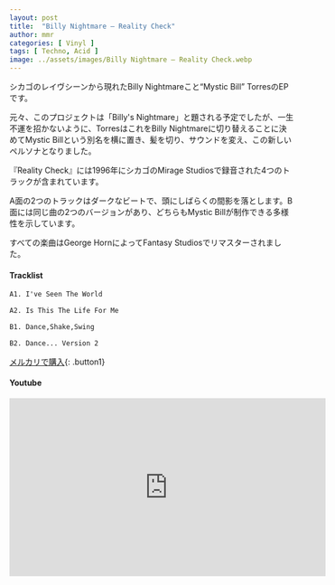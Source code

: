```yaml
---
layout: post
title:  "Billy Nightmare – Reality Check"
author: mmr
categories: [ Vinyl ]
tags: [ Techno, Acid ]
image: ../assets/images/Billy Nightmare – Reality Check.webp
---
```


シカゴのレイヴシーンから現れたBilly Nightmareこと“Mystic Bill” TorresのEPです。

元々、このプロジェクトは「Billy's Nightmare」と題される予定でしたが、一生不運を招かないように、TorresはこれをBilly Nightmareに切り替えることに決めてMystic Billという別名を横に置き、髪を切り、サウンドを変え、この新しいペルソナとなりました。

『Reality Check』には1996年にシカゴのMirage Studiosで録音された4つのトラックが含まれています。

A面の2つのトラックはダークなビートで、頭にしばらくの間影を落とします。B面には同じ曲の2つのバージョンがあり、どちらもMystic Billが制作できる多様性を示しています。

すべての楽曲はGeorge HornによってFantasy Studiosでリマスターされました。

#### Tracklist
```md
A1. I've Seen The World

A2. Is This The Life For Me

B1. Dance,Shake,Swing

B2. Dance... Version 2
```

[メルカリで購入](https://jp.mercari.com/item/m23235956197?afid=6142608987){: .button1}

#### Youtube
<iframe width="560" height="315" src="https://www.youtube.com/embed/z7OPjWtuCsw?si=FEGhbMnWJOEJrLxo" title="YouTube video player" frameborder="0" allow="accelerometer; autoplay; clipboard-write; encrypted-media; gyroscope; picture-in-picture; web-share" referrerpolicy="strict-origin-when-cross-origin" allowfullscreen></iframe>